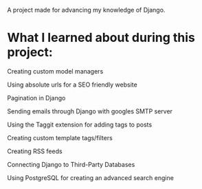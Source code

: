 A project made for advancing my knowledge of Django.

<h1>What I learned about during this project:</h1>
<p>Creating custom model managers </p>
<p>Using absolute urls for a SEO friendly website </p>
<p>Pagination in Django </p>
<p>Sending emails through Django with googles SMTP server </p>
<p>Using the Taggit extension for adding tags to posts </p>
<p>Creating custom template tags/filters </p>
<p>Creating RSS feeds </p>
<p>Connecting Django to Third-Party Databases </p>
<p>Using PostgreSQL for creating an advanced search engine </p>
